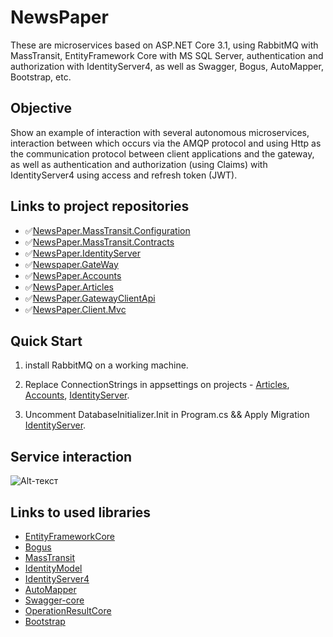 # NewsPaper
These are microservices based on ASP.NET Core 3.1, using RabbitMQ with MassTransit, EntityFramework Core with MS SQL Server, authentication and authorization with IdentityServer4, as well as Swagger, Bogus, AutoMapper, Bootstrap, etc.

## Objective

Show an example of interaction with several autonomous microservices, interaction between which occurs via the AMQP protocol and using Http as the communication protocol between client applications and the gateway, as well as authentication and authorization (using Claims) with IdentityServer4 using access and refresh token (JWT).

## Links to project repositories
- :white_check_mark:[NewsPaper.MassTransit.Configuration](https://github.com/PKravchenko-ki16/NewsPaper.MassTransit.Configuration)
- :white_check_mark:[NewsPaper.MassTransit.Contracts](https://github.com/PKravchenko-ki16/NewsPaper.MassTransit.Contracts)
- :white_check_mark:[NewsPaper.IdentityServer](https://github.com/PKravchenko-ki16/NewsPaper.IdentityServer)
- :white_check_mark:[Newspaper.GateWay](https://github.com/PKravchenko-ki16/Newspaper.GateWay)
- :white_check_mark:[NewsPaper.Accounts](https://github.com/PKravchenko-ki16/NewsPaper.Accounts)
- :white_check_mark:[NewsPaper.Articles](https://github.com/PKravchenko-ki16/NewsPaper.Articles)
- :white_check_mark:[NewsPaper.GatewayClientApi](https://github.com/PKravchenko-ki16/NewsPaper.GatewayClientApi)
- :white_check_mark:[NewsPaper.Client.Mvc](https://github.com/PKravchenko-ki16/NewsPaper.Client.Mvc)

## Quick Start

1. install RabbitMQ on a working machine.

2. Replace ConnectionStrings in appsettings on projects - [Articles](https://github.com/PKravchenko-ki16/NewsPaper.Articles),
[Accounts](https://github.com/PKravchenko-ki16/NewsPaper.Accounts), 
[IdentityServer](https://github.com/PKravchenko-ki16/NewsPaper.IdentityServer).

3. Uncomment DatabaseInitializer.Init in Program.cs && Apply Migration [IdentityServer](https://github.com/PKravchenko-ki16/NewsPaper.IdentityServer).

## Service interaction

![Alt-текст](https://downloader.disk.yandex.ru/preview/e304b2df662d5d99e91b71747bc7b2ba59a9992263e658d96937ee129237feaf/5fabf7a0/VUHxBsYNKkEoy_LddVsUJYfDiZGeRwA3E60lutdfs4p4MhsQ3jLJMfP_76twK_rye2OaSzzsPWXwyDG0Gv2oFQ==?uid=0&filename=NewsPapar.png&disposition=inline&hash=&limit=0&content_type=image%2Fpng&tknv=v2&owner_uid=311404214&size=2048x2048 "Service interaction")

## Links to used libraries
- [EntityFrameworkCore](https://github.com/dotnet/efcore)
- [Bogus](https://github.com/bchavez/Bogus)
- [MassTransit](https://github.com/MassTransit/MassTransit)
- [IdentityModel](https://github.com/IdentityModel/IdentityModel)
- [IdentityServer4](https://github.com/IdentityServer/IdentityServer4)
- [AutoMapper](https://github.com/AutoMapper/AutoMapper)
- [Swagger-core](https://github.com/swagger-api/swagger-core)
- [OperationResultCore](https://www.nuget.org/packages/OperationResultCore)
- [Bootstrap](https://github.com/twbs/bootstrap)
